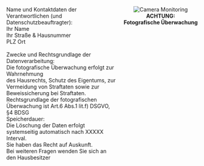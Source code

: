 <div style="display: flex; align-items: flex-start;">
    <div style="flex: 1;">
Name und Kontaktdaten der Verantwortlichen (und Datenschutzbeauftragter):<br>
Ihr Name<br>
Ihr Straße & Hausnummer  <br>
PLZ Ort  <br>
  <br>
Zwecke und Rechtsgrundlage der Datenverarbeitung:  <br>
Die fotografische Überwachung erfolgt zur Wahrnehmung  <br>
des Hausrechts, Schutz des Eigentums, zur Vermeidung von Straftaten sowie zur Beweissicherung bei Straftaten. Rechtsgrundlage der fotografischen Überwachung ist Art.6 Abs.1 lit.f) DSGVO, §4 BDSG  <br>
Speicherdauer:  <br>
Die Löschung der Daten erfolgt systemseitig automatisch nach XXXXX Interval.  <br>
Sie haben das Recht auf Auskunft.  <br>
Bei weiteren Fragen wenden Sie sich an den Hausbesitzer  <br>
    </div>
    <div style="margin-left: 20px; text-align: center;">
        <img src="_static/Camera.jpg" alt="Camera Monitoring" style="max-width: 200px; height: auto;">
        <br>
        <strong>ACHTUNG:<br>Fotografische Überwachung</strong>
    </div>
</div>
